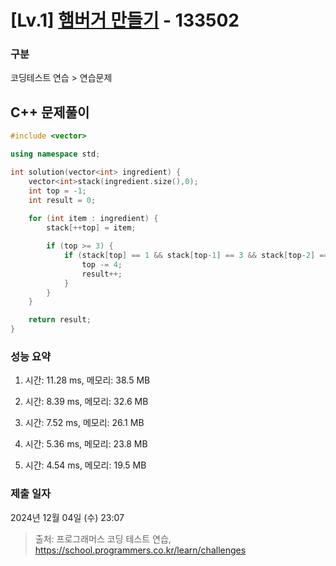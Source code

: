# [Lv.1] [햄버거 만들기](https://programmers.co.kr/) - 133502 

### 구분

코딩테스트 연습 > 연습문제

## C++ 문제풀이

```cpp
#include <vector>

using namespace std;

int solution(vector<int> ingredient) {
    vector<int>stack(ingredient.size(),0);
    int top = -1;
    int result = 0;
    
    for (int item : ingredient) {
        stack[++top] = item;

        if (top >= 3) {
            if (stack[top] == 1 && stack[top-1] == 3 && stack[top-2] == 2 && stack[top-3] == 1) {
                top -= 4;
                result++;
            }
        }
    }

    return result;    
}
```

### 성능 요약

1. 시간: 11.28 ms, 메모리: 38.5 MB

2. 시간: 8.39 ms, 메모리: 32.6 MB
3. 시간: 7.52 ms, 메모리: 26.1 MB
4. 시간: 5.36 ms, 메모리: 23.8 MB
5. 시간: 4.54 ms, 메모리: 19.5 MB

### 제출 일자

2024년 12월 04일 (수) 23:07

> 출처: 프로그래머스 코딩 테스트 연습, https://school.programmers.co.kr/learn/challenges